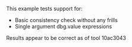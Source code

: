 This example tests support for:

* Basic consistency check without any frills
* Single argument dbg.value expressions

Results appear to be correct as of tool 10ac3043
